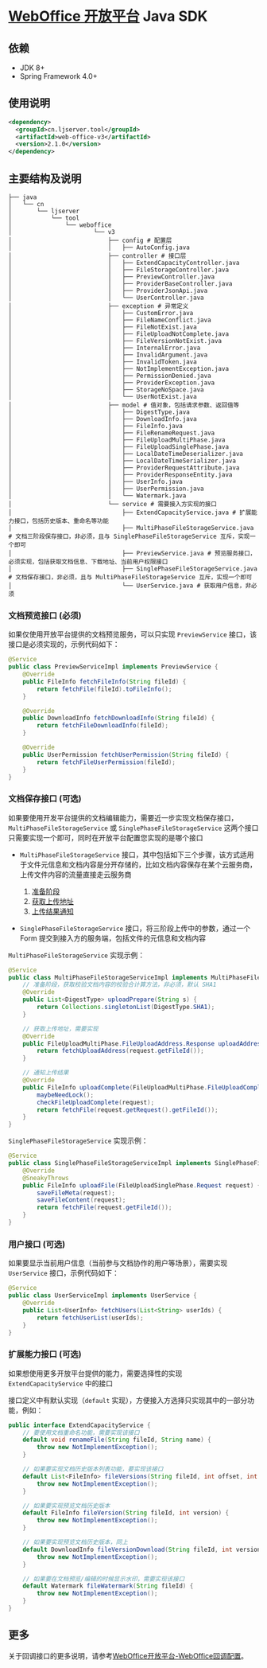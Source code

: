 # [WebOffice 开放平台](https://solution.wps.cn) Java SDK

## 依赖

- JDK 8+
- Spring Framework 4.0+

## 使用说明
~~~xml
<dependency>
  <groupId>cn.ljserver.tool</groupId>
  <artifactId>web-office-v3</artifactId>
  <version>2.1.0</version>
</dependency>
~~~

## 主要结构及说明

~~~
├── java
│   └── cn
│       └── ljserver
│           └── tool
│               └── weboffice
│                       └── v3
│                           ├── config # 配置层
│                           │   ├── AutoConfig.java
│                           ├── controller # 接口层
│                           │   ├── ExtendCapacityController.java
│                           │   ├── FileStorageController.java
│                           │   ├── PreviewController.java
│                           │   ├── ProviderBaseController.java
│                           │   ├── ProviderJsonApi.java
│                           │   └── UserController.java
│                           ├── exception # 异常定义
│                           │   ├── CustomError.java
│                           │   ├── FileNameConflict.java
│                           │   ├── FileNotExist.java
│                           │   ├── FileUploadNotComplete.java
│                           │   ├── FileVersionNotExist.java
│                           │   ├── InternalError.java
│                           │   ├── InvalidArgument.java
│                           │   ├── InvalidToken.java
│                           │   ├── NotImplementException.java
│                           │   ├── PermissionDenied.java
│                           │   ├── ProviderException.java
│                           │   ├── StorageNoSpace.java
│                           │   └── UserNotExist.java
│                           ├── model # 值对象，包括请求参数、返回值等
│                           │   ├── DigestType.java
│                           │   ├── DownloadInfo.java
│                           │   ├── FileInfo.java
│                           │   ├── FileRenameRequest.java
│                           │   ├── FileUploadMultiPhase.java
│                           │   ├── FileUploadSinglePhase.java
│                           │   ├── LocalDateTimeDeserializer.java
│                           │   ├── LocalDateTimeSerializer.java
│                           │   ├── ProviderRequestAttribute.java
│                           │   ├── ProviderResponseEntity.java
│                           │   ├── UserInfo.java
│                           │   ├── UserPermission.java
│                           │   └── Watermark.java
│                           └── service # 需要接入方实现的接口
│                               ├── ExtendCapacityService.java # 扩展能力接口，包括历史版本、重命名等功能
│                               ├── MultiPhaseFileStorageService.java # 文档三阶段保存接口，非必须，且与 SinglePhaseFileStorageService 互斥，实现一个即可 
│                               ├── PreviewService.java # 预览服务接口，必须实现，包括获取文档信息、下载地址、当前用户权限接口
│                               ├── SinglePhaseFileStorageService.java # 文档保存接口，非必须，且与 MultiPhaseFileStorageService 互斥，实现一个即可
│                               └── UserService.java # 获取用户信息，非必须
~~~

### 文档预览接口 (必须)

如果仅使用开放平台提供的文档预览服务，可以只实现 `PreviewService` 接口，该接口是必须实现的，示例代码如下：

~~~java
@Service
public class PreviewServiceImpl implements PreviewService {
    @Override
    public FileInfo fetchFileInfo(String fileId) {
        return fetchFile(fileId).toFileInfo();
    }

    @Override
    public DownloadInfo fetchDownloadInfo(String fileId) {
        return fetchFileDownloadInfo(fileId);
    }

    @Override
    public UserPermission fetchUserPermission(String fileId) {
        return fetchFileUserPermission(fileId);
    }
}
~~~

### 文档保存接口 (可选)

如果要使用开发平台提供的文档编辑能力，需要近一步实现文档保存接口，`MultiPhaseFileStorageService` 或 `SinglePhaseFileStorageService` 这两个接口只需要实现一个即可，同时在开放平台配置您实现的是哪个接口

   * `MultiPhaseFileStorageService` 接口，其中包括如下三个步骤，该方式适用于文件元信息和文档内容是分开存储的，比如文档内容保存在某个云服务商，上传文件内容的流量直接走云服务商

      1. [准备阶段](https://solution.wps.cn/docs/callback/save.html#%E5%87%86%E5%A4%87%E4%B8%8A%E4%BC%A0%E9%98%B6%E6%AE%B5)
      2. [获取上传地址](https://solution.wps.cn/docs/callback/save.html#%E5%87%86%E5%A4%87%E4%B8%8A%E4%BC%A0%E9%98%B6%E6%AE%B5)
      3. [上传结果通知](https://solution.wps.cn/docs/callback/save.html#%E4%B8%8A%E4%BC%A0%E5%AE%8C%E6%88%90%E5%90%8E-%E5%9B%9E%E8%B0%83%E9%80%9A%E7%9F%A5%E4%B8%8A%E4%BC%A0%E7%BB%93%E6%9E%9C)
   
   * `SinglePhaseFileStorageService` 接口，将三阶段上传中的参数，通过一个 Form 提交到接入方的服务端，包括文件的元信息和文档内容

`MultiPhaseFileStorageService` 实现示例：

~~~java
@Service
public class MultiPhaseFileStorageServiceImpl implements MultiPhaseFileStorageService {
    // 准备阶段，获取校验文档内容的校验合计算方法，非必须，默认 SHA1
    @Override
    public List<DigestType> uploadPrepare(String s) {
        return Collections.singletonList(DigestType.SHA1);
    }

    // 获取上传地址，需要实现
    @Override
    public FileUploadMultiPhase.FileUploadAddress.Response uploadAddress(FileUploadMultiPhase.FileUploadAddress.Request request) {
        return fetchUploadAddress(request.getFileId());
    }

    // 通知上传结果
    @Override
    public FileInfo uploadComplete(FileUploadMultiPhase.FileUploadComplete.Request request) {
        maybeNeedLock();
        checkFileUploadComplete(request);
        return fetchFile(request.getRequest().getFileId());
    }
}
~~~

`SinglePhaseFileStorageService` 实现示例：

~~~java
@Service
public class SinglePhaseFileStorageServiceImpl implements SinglePhaseFileStorageService {
    @Override
    @SneakyThrows
    public FileInfo uploadFile(FileUploadSinglePhase.Request request) {
        saveFileMeta(request);
        saveFileContent(request);
        return fetchFile(request.getFileId());
    }
}
~~~

### 用户接口 (可选) 

如果要显示当前用户信息（当前参与文档协作的用户等场景），需要实现 `UserService` 接口，示例代码如下：

~~~java
@Service
public class UserServiceImpl implements UserService {
    @Override
    public List<UserInfo> fetchUsers(List<String> userIds) {
        return fetchUserList(userIds);
    }
}
~~~

### 扩展能力接口 (可选) 

如果想使用更多开放平台提供的能力，需要选择性的实现 `ExtendCapacityService` 中的接口
  
接口定义中有默认实现（`default` 实现），方便接入方选择只实现其中的一部分功能，例如：

~~~java
public interface ExtendCapacityService {
    // 要使用文档重命名功能，需要实现该接口
    default void renameFile(String fileId, String name) {
        throw new NotImplementException();
    }

    // 如果要实现文档历史版本列表功能，要实现该接口
    default List<FileInfo> fileVersions(String fileId, int offset, int limit) {
        throw new NotImplementException();
    }

    // 如果要实现预览文档历史版本
    default FileInfo fileVersion(String fileId, int version) {
        throw new NotImplementException();
    }

    // 如果要实现预览文档历史版本，同上
    default DownloadInfo fileVersionDownload(String fileId, int version) {
        throw new NotImplementException();
    }

    // 如果要在文档预览/编辑的时候显示水印，需要实现该接口
    default Watermark fileWatermark(String fileId) {
        throw new NotImplementException();
    }
}
~~~

## 更多

关于回调接口的更多说明，请参考[WebOffice开放平台-WebOffice回调配置](https://solution.wps.cn/docs/callback/summary.html)。

